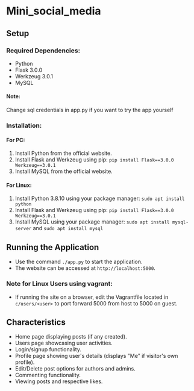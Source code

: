 # Mini_social_media

## Setup

### Required Dependencies:
- Python
- Flask 3.0.0
- Werkzeug 3.0.1
- MySQL
#### Note:
Change sql credentials in app.py if you want to try the app yourself

### Installation:
#### For PC:
1. Install Python from the official website.
2. Install Flask and Werkzeug using pip: ```pip install Flask==3.0.0 Werkzeug==3.0.1```
3. Install MySQL from the official website.

#### For Linux:
1. Install Python 3.8.10 using your package manager: ```sudo apt install python```
2. Install Flask and Werkzeug using pip: ```pip install Flask==3.0.0 Werkzeug==3.0.1```
3. Install MySQL using your package manager: ```sudo apt install mysql-server``` and ```sudo apt install mysql```

## Running the Application
- Use the command `./app.py` to start the application.
- The website can be accessed at `http://localhost:5000`.

### Note for Linux Users using vagrant:
- If running the site on a browser, edit the Vagrantfile located in `c/users/<user>` to port forward 5000 from host to 5000 on guest.

## Characteristics
- Home page displaying posts (if any created).
- Users page showcasing user activities.
- Login/signup functionality.
- Profile page showing user's details (displays "Me" if visitor's own profile).
- Edit/Delete post options for authors and admins.
- Commenting functionality.
- Viewing posts and respective likes.
